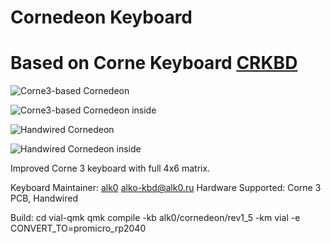 # Cornedeon Keyboard
# Based on Corne Keyboard [CRKBD](https://github.com/foostan/crkbd)

![Corne3-based Cornedeon](https://user-images.githubusercontent.com/736191/40575636-6fba63a4-6123-11e8-9ca0-3f990f1f9f4c.jpg)

![Corne3-based Cornedeon inside](https://user-images.githubusercontent.com/736191/40575636-6fba63a4-6123-11e8-9ca0-3f990f1f9f4c.jpg)

![Handwired Cornedeon](https://user-images.githubusercontent.com/736191/40887871-0eead5dc-678a-11e8-9518-e3ad9e5d2bac.png)

![Handwired Cornedeon inside](https://user-images.githubusercontent.com/736191/40887871-0eead5dc-678a-11e8-9518-e3ad9e5d2bac.png)

Improved Corne 3 keyboard with full 4x6 matrix.

Keyboard Maintainer: [alk0](https://github.com/alk0-kbd/) [alko-kbd@alk0.ru](mailto:alko-kbd@alk0.ru)
Hardware Supported: Corne 3 PCB, Handwired

Build:
cd vial-qmk
qmk compile -kb alk0/cornedeon/rev1_5 -km vial -e CONVERT_TO=promicro_rp2040
